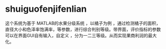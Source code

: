 # shuiguofenjifenlian
这个系统为基于 MATLAB的水果分级系统 ，以橘子为例 ，通过检测橘子的面积，直径大小和色泽率饱满率，等参数，进行综合判别等级。带界面，评价指标的参数可以在界面GUI自有输入，自定义 ，分为一二三等级。从而实现果商利润的最大化。
